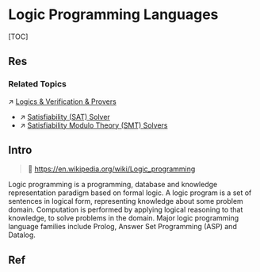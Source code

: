 # Logic Programming Languages

[TOC]



## Res
### Related Topics
↗ [Logics & Verification & Provers](../../../../CyberSecurity/☠️%20Kill%20Chain/🔞%20Software%20Analysis%20Tools/🧘‍♂️%20Logics%20&%20Verification%20&%20Provers/Logics%20&%20Verification%20&%20Provers.md)
- ↗ [Satisfiability (SAT) Solver](../../../../CyberSecurity/☠️%20Kill%20Chain/🔞%20Software%20Analysis%20Tools/🧘‍♂️%20Logics%20&%20Verification%20&%20Provers/Satisfiability%20(SAT)%20Solver/Satisfiability%20(SAT)%20Solver.md)
- ↗ [Satisfiability Modulo Theory (SMT) Solvers](../../../../CyberSecurity/☠️%20Kill%20Chain/🔞%20Software%20Analysis%20Tools/🧘‍♂️%20Logics%20&%20Verification%20&%20Provers/Satisfiability%20Modulo%20Theory%20(SMT)%20Solvers/Satisfiability%20Modulo%20Theory%20(SMT)%20Solvers.md)



## Intro
> 🔗 https://en.wikipedia.org/wiki/Logic_programming

Logic programming is a programming, database and knowledge representation paradigm based on formal logic. A logic program is a set of sentences in logical form, representing knowledge about some problem domain. Computation is performed by applying logical reasoning to that knowledge, to solve problems in the domain. Major logic programming language families include Prolog, Answer Set Programming (ASP) and Datalog.



## Ref
